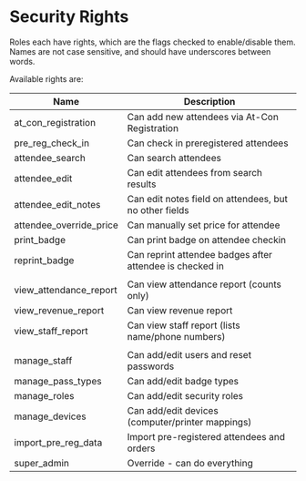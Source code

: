 Security Rights
===============

Roles each have rights, which are the flags checked to enable/disable them. Names are not case sensitive, and
should have underscores between words.

Available rights are:

| Name                    | Description                                                     |
|-------------------------|-----------------------------------------------------------------|
| at_con_registration     | Can add new attendees via At-Con Registration                   |
| pre_reg_check_in        | Can check in preregistered attendees                            |
| attendee_search         | Can search attendees                                            |
| attendee_edit           | Can edit attendees from search results                          |
| attendee_edit_notes     | Can edit notes field on attendees, but no other fields          |
| attendee_override_price | Can manually set price for attendee                             |
| print_badge             | Can print badge on attendee checkin                             |
| reprint_badge           | Can reprint attendee badges after attendee is checked in        |
|                         |                                                                 |
| view_attendance_report  | Can view attendance report (counts only)                        |
| view_revenue_report     | Can view revenue report                                         |
| view_staff_report       | Can view staff report (lists name/phone numbers)                |
|                         |                                                                 |
| manage_staff            | Can add/edit users and reset passwords                          |
| manage_pass_types       | Can add/edit badge types                                        |
| manage_roles            | Can add/edit security roles                                     |
| manage_devices          | Can add/edit devices (computer/printer mappings)                |
| import_pre_reg_data     | Import pre-registered attendees and orders                      |
| super_admin             | Override - can do everything                                    |

